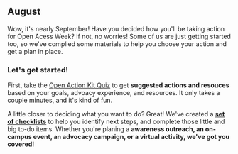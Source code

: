 ## August
Wow, it's nearly September!  Have you decided how you'll be taking action for Open Acess Week?  If not, no worries!  Some of us are just getting started too, so we've complied some materials to help you choose your action and get a plan in place.  

### Let's get started!

First, take the [Open Action Kit Quiz](https://sparcopen.github.io/Open-Action-Kit/quiz) to get **suggested actions and resouces** based on your goals, advoacy experience, and resources.  It only takes a couple minutes, and it's kind of fun.

A little closer to deciding what you want to do?  Great!  We've created a **[set of checklists](https://drive.google.com/drive/folders/0B3LrgRFGBovxeUtSbWtrSkxjeGM)** to help you identify next steps, and complete those little and big to-do items.  Whether you're planing a **awareness outreach, an on-campus event, an advocacy campaign, or a virtual activity, we've got you covered!**





